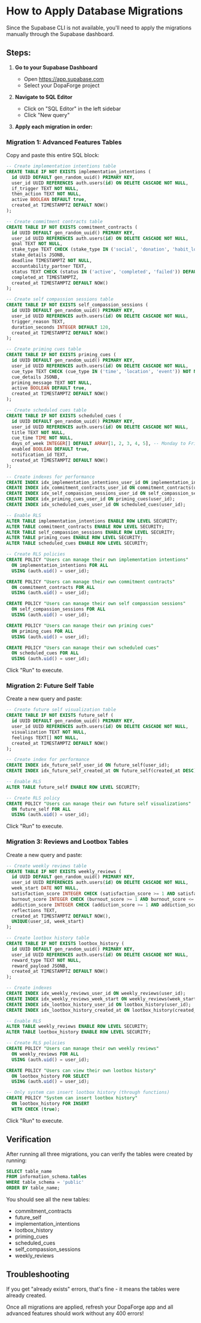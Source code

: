 # How to Apply Database Migrations

Since the Supabase CLI is not available, you'll need to apply the migrations manually through the Supabase dashboard.

## Steps:

1. **Go to your Supabase Dashboard**
   - Open https://app.supabase.com
   - Select your DopaForge project

2. **Navigate to SQL Editor**
   - Click on "SQL Editor" in the left sidebar
   - Click "New query"

3. **Apply each migration in order:**

### Migration 1: Advanced Features Tables
Copy and paste this entire SQL block:

```sql
-- Create implementation intentions table
CREATE TABLE IF NOT EXISTS implementation_intentions (
  id UUID DEFAULT gen_random_uuid() PRIMARY KEY,
  user_id UUID REFERENCES auth.users(id) ON DELETE CASCADE NOT NULL,
  if_trigger TEXT NOT NULL,
  then_action TEXT NOT NULL,
  active BOOLEAN DEFAULT true,
  created_at TIMESTAMPTZ DEFAULT NOW()
);

-- Create commitment contracts table
CREATE TABLE IF NOT EXISTS commitment_contracts (
  id UUID DEFAULT gen_random_uuid() PRIMARY KEY,
  user_id UUID REFERENCES auth.users(id) ON DELETE CASCADE NOT NULL,
  goal TEXT NOT NULL,
  stake_type TEXT CHECK (stake_type IN ('social', 'donation', 'habit_lock')) NOT NULL,
  stake_details JSONB,
  deadline TIMESTAMPTZ NOT NULL,
  accountability_partner TEXT,
  status TEXT CHECK (status IN ('active', 'completed', 'failed')) DEFAULT 'active',
  completed_at TIMESTAMPTZ,
  created_at TIMESTAMPTZ DEFAULT NOW()
);

-- Create self compassion sessions table
CREATE TABLE IF NOT EXISTS self_compassion_sessions (
  id UUID DEFAULT gen_random_uuid() PRIMARY KEY,
  user_id UUID REFERENCES auth.users(id) ON DELETE CASCADE NOT NULL,
  trigger_reason TEXT,
  duration_seconds INTEGER DEFAULT 120,
  created_at TIMESTAMPTZ DEFAULT NOW()
);

-- Create priming cues table
CREATE TABLE IF NOT EXISTS priming_cues (
  id UUID DEFAULT gen_random_uuid() PRIMARY KEY,
  user_id UUID REFERENCES auth.users(id) ON DELETE CASCADE NOT NULL,
  cue_type TEXT CHECK (cue_type IN ('time', 'location', 'event')) NOT NULL,
  cue_details JSONB,
  priming_message TEXT NOT NULL,
  active BOOLEAN DEFAULT true,
  created_at TIMESTAMPTZ DEFAULT NOW()
);

-- Create scheduled cues table
CREATE TABLE IF NOT EXISTS scheduled_cues (
  id UUID DEFAULT gen_random_uuid() PRIMARY KEY,
  user_id UUID REFERENCES auth.users(id) ON DELETE CASCADE NOT NULL,
  title TEXT NOT NULL,
  cue_time TIME NOT NULL,
  days_of_week INTEGER[] DEFAULT ARRAY[1, 2, 3, 4, 5], -- Monday to Friday
  enabled BOOLEAN DEFAULT true,
  notification_id TEXT,
  created_at TIMESTAMPTZ DEFAULT NOW()
);

-- Create indexes for performance
CREATE INDEX idx_implementation_intentions_user_id ON implementation_intentions(user_id);
CREATE INDEX idx_commitment_contracts_user_id ON commitment_contracts(user_id);
CREATE INDEX idx_self_compassion_sessions_user_id ON self_compassion_sessions(user_id);
CREATE INDEX idx_priming_cues_user_id ON priming_cues(user_id);
CREATE INDEX idx_scheduled_cues_user_id ON scheduled_cues(user_id);

-- Enable RLS
ALTER TABLE implementation_intentions ENABLE ROW LEVEL SECURITY;
ALTER TABLE commitment_contracts ENABLE ROW LEVEL SECURITY;
ALTER TABLE self_compassion_sessions ENABLE ROW LEVEL SECURITY;
ALTER TABLE priming_cues ENABLE ROW LEVEL SECURITY;
ALTER TABLE scheduled_cues ENABLE ROW LEVEL SECURITY;

-- Create RLS policies
CREATE POLICY "Users can manage their own implementation intentions"
  ON implementation_intentions FOR ALL
  USING (auth.uid() = user_id);

CREATE POLICY "Users can manage their own commitment contracts"
  ON commitment_contracts FOR ALL
  USING (auth.uid() = user_id);

CREATE POLICY "Users can manage their own self compassion sessions"
  ON self_compassion_sessions FOR ALL
  USING (auth.uid() = user_id);

CREATE POLICY "Users can manage their own priming cues"
  ON priming_cues FOR ALL
  USING (auth.uid() = user_id);

CREATE POLICY "Users can manage their own scheduled cues"
  ON scheduled_cues FOR ALL
  USING (auth.uid() = user_id);
```

Click "Run" to execute.

### Migration 2: Future Self Table
Create a new query and paste:

```sql
-- Create future self visualization table
CREATE TABLE IF NOT EXISTS future_self (
  id UUID DEFAULT gen_random_uuid() PRIMARY KEY,
  user_id UUID REFERENCES auth.users(id) ON DELETE CASCADE NOT NULL,
  visualization TEXT NOT NULL,
  feelings TEXT[] NOT NULL,
  created_at TIMESTAMPTZ DEFAULT NOW()
);

-- Create index for performance
CREATE INDEX idx_future_self_user_id ON future_self(user_id);
CREATE INDEX idx_future_self_created_at ON future_self(created_at DESC);

-- Enable RLS
ALTER TABLE future_self ENABLE ROW LEVEL SECURITY;

-- Create RLS policy
CREATE POLICY "Users can manage their own future self visualizations"
  ON future_self FOR ALL
  USING (auth.uid() = user_id);
```

Click "Run" to execute.

### Migration 3: Reviews and Lootbox Tables
Create a new query and paste:

```sql
-- Create weekly reviews table
CREATE TABLE IF NOT EXISTS weekly_reviews (
  id UUID DEFAULT gen_random_uuid() PRIMARY KEY,
  user_id UUID REFERENCES auth.users(id) ON DELETE CASCADE NOT NULL,
  week_start DATE NOT NULL,
  satisfaction_score INTEGER CHECK (satisfaction_score >= 1 AND satisfaction_score <= 5) NOT NULL,
  burnout_score INTEGER CHECK (burnout_score >= 1 AND burnout_score <= 5) NOT NULL,
  addiction_score INTEGER CHECK (addiction_score >= 1 AND addiction_score <= 5) NOT NULL,
  reflections TEXT,
  created_at TIMESTAMPTZ DEFAULT NOW(),
  UNIQUE(user_id, week_start)
);

-- Create lootbox history table
CREATE TABLE IF NOT EXISTS lootbox_history (
  id UUID DEFAULT gen_random_uuid() PRIMARY KEY,
  user_id UUID REFERENCES auth.users(id) ON DELETE CASCADE NOT NULL,
  reward_type TEXT NOT NULL,
  reward_payload JSONB,
  created_at TIMESTAMPTZ DEFAULT NOW()
);

-- Create indexes
CREATE INDEX idx_weekly_reviews_user_id ON weekly_reviews(user_id);
CREATE INDEX idx_weekly_reviews_week_start ON weekly_reviews(week_start DESC);
CREATE INDEX idx_lootbox_history_user_id ON lootbox_history(user_id);
CREATE INDEX idx_lootbox_history_created_at ON lootbox_history(created_at DESC);

-- Enable RLS
ALTER TABLE weekly_reviews ENABLE ROW LEVEL SECURITY;
ALTER TABLE lootbox_history ENABLE ROW LEVEL SECURITY;

-- Create RLS policies
CREATE POLICY "Users can manage their own weekly reviews"
  ON weekly_reviews FOR ALL
  USING (auth.uid() = user_id);

CREATE POLICY "Users can view their own lootbox history"
  ON lootbox_history FOR SELECT
  USING (auth.uid() = user_id);

-- Only system can insert lootbox history (through functions)
CREATE POLICY "System can insert lootbox history"
  ON lootbox_history FOR INSERT
  WITH CHECK (true);
```

Click "Run" to execute.

## Verification

After running all three migrations, you can verify the tables were created by running:

```sql
SELECT table_name 
FROM information_schema.tables 
WHERE table_schema = 'public' 
ORDER BY table_name;
```

You should see all the new tables:
- commitment_contracts
- future_self
- implementation_intentions
- lootbox_history
- priming_cues
- scheduled_cues
- self_compassion_sessions
- weekly_reviews

## Troubleshooting

If you get "already exists" errors, that's fine - it means the tables were already created.

Once all migrations are applied, refresh your DopaForge app and all advanced features should work without any 400 errors!